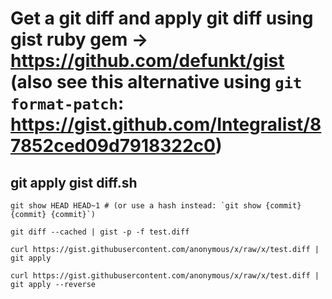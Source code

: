 # Get a git diff and apply git diff using gist ruby gem -> https://github.com/defunkt/gist (also see this alternative using `git format-patch`: https://gist.github.com/Integralist/87852ced09d7918322c0)

## git apply gist diff.sh

```shell
git show HEAD HEAD~1 # (or use a hash instead: `git show {commit} {commit} {commit}`)

git diff --cached | gist -p -f test.diff

curl https://gist.githubusercontent.com/anonymous/x/raw/x/test.diff | git apply

curl https://gist.githubusercontent.com/anonymous/x/raw/x/test.diff | git apply --reverse
```

